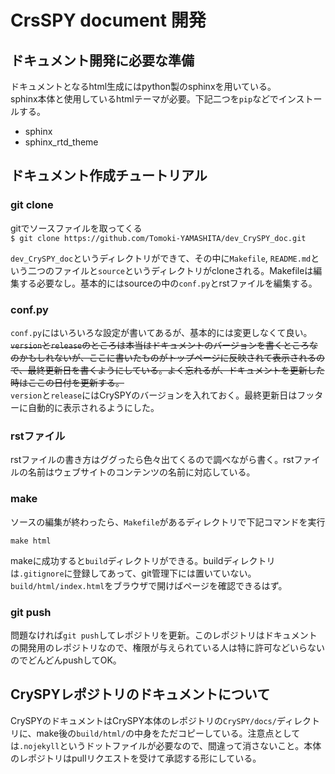 # CrsSPY document 開発

## ドキュメント開発に必要な準備
ドキュメントとなるhtml生成にはpython製のsphinxを用いている。  
sphinx本体と使用しているhtmlテーマが必要。下記二つを`pip`などでインストールする。  
- sphinx
- sphinx_rtd_theme

## ドキュメント作成チュートリアル
### git clone
gitでソースファイルを取ってくる  
`$ git clone https://github.com/Tomoki-YAMASHITA/dev_CrySPY_doc.git`

`dev_CrySPY_doc`というディレクトリができて、その中に`Makefile`, `README.md`という二つのファイルと`source`というディレクトリがcloneされる。Makefileは編集する必要なし。基本的にはsourceの中の`conf.py`とrstファイルを編集する。

### conf.py
`conf.py`にはいろいろな設定が書いてあるが、基本的には変更しなくて良い。~~`version`と`release`のところは本当はドキュメントのバージョンを書くところなのかもしれないが、ここに書いたものがトップページに反映されて表示されるので、最終更新日を書くようにしている。よく忘れるが、ドキュメントを更新した時はここの日付を更新する。~~  
`version`と`release`にはCrySPYのバージョンを入れておく。最終更新日はフッターに自動的に表示されるようにした。

### rstファイル
rstファイルの書き方はググったら色々出てくるので調べながら書く。rstファイルの名前はウェブサイトのコンテンツの名前に対応している。

### make
ソースの編集が終わったら、`Makefile`があるディレクトリで下記コマンドを実行

```
make html
```

makeに成功すると`build`ディレクトリができる。buildディレクトリは`.gitignore`に登録してあって、git管理下には置いていない。`build/html/index.html`をブラウザで開けばページを確認できるはず。


### git push
問題なければ`git push`してレポジトリを更新。このレポジトリはドキュメントの開発用のレポジトリなので、権限が与えられている人は特に許可などいらないのでどんどんpushしてOK。



## CrySPYレポジトリのドキュメントについて
CrySPYのドキュメントはCrySPY本体のレポジトリの`CrySPY/docs/`ディレクトリに、make後の`build/html/`の中身をただコピーしている。注意点としては`.nojekyll`というドットファイルが必要なので、間違って消さないこと。本体のレポジトリはpullリクエストを受けて承認する形にしている。

